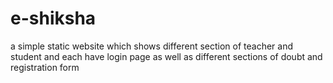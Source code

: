 # e-shiksha
a simple static website which shows different section of teacher and student and each have login page as well as different sections of doubt and registration form 
